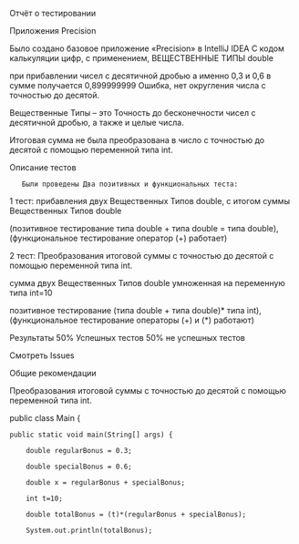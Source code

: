 Отчёт о тестировании 

Приложения Precision

Было создано базовое приложение «Precision» в IntelliJ IDEA С кодом калькуляции цифр, с применением, ВЕЩЕСТВЕННЫЕ ТИПЫ double

 при прибавлении чисел с десятичной дробью а именно 0,3 и 0,6 в сумме получается 0,899999999 Ошибка, нет округления числа с точностью до десятой.

Вещественные Типы – это Точность до бесконечности чисел с десятичной дробью, а также и целые числа.

Итоговая сумма не была преобразована в число с точностью до десятой с помощью переменной типа int.

Описание тестов 

       Были проведены Два позитивных и функциональных теста:

 1 тест: прибавления двух Вещественных Типов double, с итогом суммы Вещественных Типов double 

 (позитивное тестирование типа double + типа  double = типа double), 
 (функциональное тестирование оператор (+) работает)

2 тест: Преобразования итоговой суммы с точностью до десятой с помощью переменной типа int. 

сумма  двух Вещественных Типов double умноженная на  переменную типа int=10 

позитивное тестирование (типа double + типа double)* типа int), (функциональное тестирование операторы (+) и (*) работают)


Результаты
50% Успешных тестов
50% не успешных тестов

Смотреть Issues

Общие рекомендации

Преобразования итоговой суммы с точностью до десятой с помощью переменной типа int. 

public class Main {

    public static void main(String[] args) {

        double regularBonus = 0.3;

        double specialBonus = 0.6;

        double x = regularBonus + specialBonus;

        int t=10;

        double totalBonus = (t)*(regularBonus + specialBonus);

        System.out.println(totalBonus);
